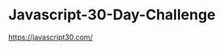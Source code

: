 # Javascript-30-Day-Challenge
<a target="_blank" href='https://javascript30.com/'>https://javascript30.com/</a>
